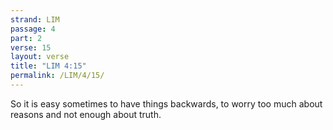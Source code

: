```yaml
---
strand: LIM
passage: 4
part: 2
verse: 15
layout: verse
title: "LIM 4:15"
permalink: /LIM/4/15/
---
```

So it is easy sometimes to have things backwards, to worry too much about reasons and not enough about truth.
